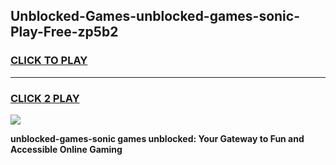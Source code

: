 
## Unblocked-Games-unblocked-games-sonic-Play-Free-zp5b2
<h3>
<a href="https://premium76.site?title=unblocked-games-sonic&ref=17A">CLICK TO PLAY</a></h3>
<hr>

<h3>
<a href="https://premium76.site?title=unblocked-games-sonic&ref=17A">CLICK 2 PLAY</a>
  
</h3>

<a href="https://premium76.site?title=unblocked-games-sonic&ref=17A"><img src="https://clearcache.store/games.png"></a>


**unblocked-games-sonic games unblocked: Your Gateway to Fun and Accessible Online Gaming**
